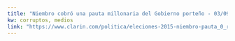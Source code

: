 ```yaml
---
title: "Niembro cobró una pauta millonaria del Gobierno porteño - 03/09/2015 - Clarín.com"
kw: corruptos, medios
link: "https://www.clarin.com/politica/eleciones-2015-niembro-pauta_0_ryFXsmtw7e.html"
---
```


